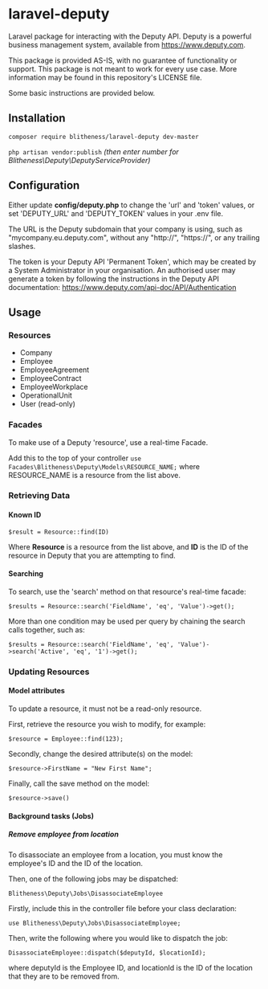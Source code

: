 # laravel-deputy
Laravel package for interacting with the Deputy API. Deputy is a powerful business management system, available from https://www.deputy.com.

This package is provided AS-IS, with no guarantee of functionality or support. This package is not meant to work for every use case. More information may be found in this repository's LICENSE file.

Some basic instructions are provided below.

## Installation
`composer require blitheness/laravel-deputy dev-master`

`php artisan vendor:publish` _(then enter number for Blitheness\Deputy\DeputyServiceProvider)_

## Configuration
Either update **config/deputy.php** to change the 'url' and 'token' values, or set 'DEPUTY_URL' and 'DEPUTY_TOKEN' values in your .env file.

The URL is the Deputy subdomain that your company is using, such as "mycompany.eu.deputy.com", without any "http://", "https://", or any trailing slashes.

The token is your Deputy API 'Permanent Token', which may be created by a System Administrator in your organisation. An authorised user may generate a token by following the instructions in the Deputy API documentation: https://www.deputy.com/api-doc/API/Authentication

## Usage
### Resources
- Company
- Employee
- EmployeeAgreement
- EmployeeContract
- EmployeeWorkplace
- OperationalUnit
- User (read-only)

### Facades
To make use of a Deputy 'resource', use a real-time Facade.

Add this to the top of your controller `use Facades\Blitheness\Deputy\Models\RESOURCE_NAME;` where RESOURCE_NAME is a resource from the list above.

### Retrieving Data
#### Known ID
`$result = Resource::find(ID)`

Where **Resource** is a resource from the list above, and **ID** is the ID of the resource in Deputy that you are attempting to find.

#### Searching
To search, use the 'search' method on that resource's real-time facade:

`$results = Resource::search('FieldName', 'eq', 'Value')->get();`

More than one condition may be used per query by chaining the search calls together, such as:

`$results = Resource::search('FieldName', 'eq', 'Value')->search('Active', 'eq', '1')->get();`

### Updating Resources
#### Model attributes
To update a resource, it must not be a read-only resource.

First, retrieve the resource you wish to modify, for example:

`$resource = Employee::find(123);`

Secondly, change the desired attribute(s) on the model:

`$resource->FirstName = "New First Name";`

Finally, call the save method on the model:

`$resource->save()`

#### Background tasks (Jobs)
##### Remove employee from location
To disassociate an employee from a location, you must know the employee's ID and the ID of the location.

Then, one of the following jobs may be dispatched:

`Blitheness\Deputy\Jobs\DisassociateEmployee`

Firstly, include this in the controller file before your class declaration:

`use Blitheness\Deputy\Jobs\DisassociateEmployee;`

Then, write the following where you would like to dispatch the job:

`DisassociateEmployee::dispatch($deputyId, $locationId);`

where deputyId is the Employee ID, and locationId is the ID of the location that they are to be removed from.
